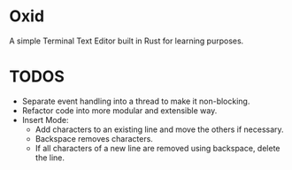 # Oxid

A simple Terminal Text Editor built in Rust for learning purposes.

# TODOS
- Separate event handling into a thread to make it non-blocking.
- Refactor code into more modular and extensible way.
- Insert Mode:
    * Add characters to an existing line and move the others if necessary.
    * Backspace removes characters.
    * If all characters of a new line are removed using backspace, delete the line.
